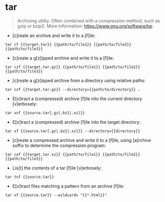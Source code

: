 # tar

> Archiving utility.
> Often combined with a compression method, such as gzip or bzip2.
> More information: <https://www.gnu.org/software/tar>.

- [c]reate an archive and write it to a [f]ile:

`tar cf {{target.tar}} {{path/to/file1}} {{path/to/file2}} {{path/to/file3}}`

- [c]reate a g[z]ipped archive and write it to a [f]ile:

`tar czf {{target.tar.gz}} {{path/to/file1}} {{path/to/file2}} {{path/to/file3}}`

- [c]reate a g[z]ipped archive from a directory using relative paths:

`tar czf {{target.tar.gz}} --directory={{path/to/directory}} .`

- E[x]tract a (compressed) archive [f]ile into the current directory [v]erbosely:

`tar xvf {{source.tar[.gz|.bz2|.xz]}}`

- E[x]tract a (compressed) archive [f]ile into the target directory:

`tar xf {{source.tar[.gz|.bz2|.xz]}} --directory={{directory}}`

- [c]reate a compressed archive and write it to a [f]ile, using [a]rchive suffix to determine the compression program:

`tar caf {{target.tar.xz}} {{path/to/file1}} {{path/to/file2}} {{path/to/file3}}`

- Lis[t] the contents of a tar [f]ile [v]erbosely:

`tar tvf {{source.tar}}`

- E[x]tract files matching a pattern from an archive [f]ile:

`tar xf {{source.tar}} --wildcards "{{*.html}}"`
